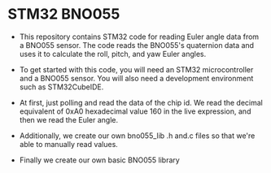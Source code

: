 # STM32 BNO055

- This repository contains STM32 code for reading Euler angle data from a BNO055 sensor. The code reads the BNO055's quaternion data and uses it to calculate the roll, pitch, and yaw Euler angles.

- To get started with this code, you will need an STM32 microcontroller and a BNO055 sensor. You will also need a development environment such as STM32CubeIDE.

- At first, just polling and read the data of the chip id. We read the decimal equivalent of 0xA0 hexadecimal value 160 in the live expression, and then we read the Euler angle.

- Additionally, we create our own bno055_lib .h and.c files so that we're able to manually read values.

- Finally we create our own basic BNO055 library
